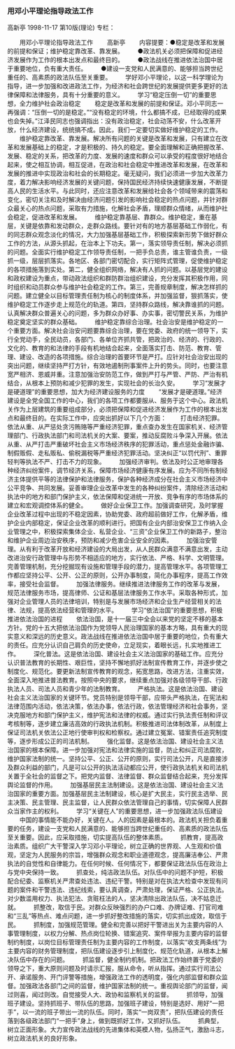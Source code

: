 ### 用邓小平理论指导政法工作
高新亭
1998-11-17
第10版(理论)
专栏：

　　用邓小平理论指导政法工作
　　高新亭
　　内容提要：●稳定是改革和发展的前提和保证；维护稳定靠改革、靠发展。
　　●政法机关必须把保障和促进经济发展作为工作的根本出发点和最终目的。
　　●政法战线在推进依法治国中居于重要地位，负有重大责任。
　　●建设一支党和人民满意的、能够担当跨世纪重任的、高素质的政法队伍至关重要。
　　学好邓小平理论，以这一科学理论为指导，进一步加强和改进政法工作，为经济和社会跨世纪的发展提供更多更好的法律保障和法律服务，具有十分重要的意义。
　　学习“稳定压倒一切”的重要思想，全力维护社会政治稳定
　　稳定是改革和发展的前提和保证。邓小平同志一再强调：“压倒一切的是稳定。”“没有稳定的环境，什么都搞不成，已经取得的成果也会失掉。”江泽民同志也强调指出：没有政治稳定，社会动荡不安，什么改革开放，什么经济建设，统统搞不成。因此，我们一定要切实做好维护稳定的工作。
　　维护稳定靠改革、靠发展。解决所有问题的关键是改革和发展，只有建立在改革和发展基础上的稳定，才是积极的、持久的稳定。要全面理解和正确把握改革、发展、稳定的关系，把改革的力度、发展的速度和群众可以承受的程度很好地结合起来，使之相互协调，相互促进，在政治和社会稳定中推进改革和发展，在改革和发展的推进中实现政治和社会的长期稳定。毫无疑问，我们必须进一步加大改革力度，着力解决影响经济发展的关键问题，保持国民经济持续快速健康发展，不断提高人民的生活水平。与此同时，还应注意改革和发展给社会各个领域带来的震荡和变化，密切关注和及时解决由经济问题引发的影响社会稳定的热点问题，并针对群众最关心的热点问题，采取有力措施，化解社会矛盾，理顺群众情绪，从而维护社会稳定，促进改革和发展。
　　维护稳定靠基层、靠群众。维护稳定，重在基层，关键是依靠和发动群众，走群众路线。要针对有的地方基层基础工作弱化，有的同志群众观念淡化的情况，大力加强基层基础工作，积极探索新形势下做好群众工作的方法，从源头抓起，在治本上下功夫。第一，落实领导责任制，解决必须抓的问题。全面实行维护稳定工作领导责任制，一把手负总责，谁主管谁负责，一级抓一级，层层抓落实。各地区、各部门密切配合，实行矩阵式管理，促使维护稳定的各项措施落到实处。第二，健全组织网络，解决有人抓的问题。以基层党的建设和政权建设为重点，带动政法组织和群防群治组织建设，充分发挥其积极作用，同时组织和动员群众参与维护社会稳定的工作。第三，完善规章制度，解决怎样抓的问题。建立健全以目标管理责任制为核心的制度体系，并加强监督，狠抓落实，使维护稳定工作逐步走上规范化的轨道。第四，坚持群众路线，解决靠谁抓的问题。认真解决群众普遍关心的问题，多为群众办好事、办实事，密切警民关系，为维护稳定奠定坚实的群众基础。
　　维护稳定靠综合治理。社会治安是维护稳定的一个重要方面。解决社会治安问题要靠综合治理，要在党委、政府的统一领导下，实行全党动手，全民动员，各部门、各单位齐抓共管，把政治的、经济的、行政的、文化的、教育的和法律的手段有机地结合起来，全面落实打击、防范、教育、管理、建设、改造的各项措施。综合治理的首要环节是严打。应针对社会治安出现的突出问题，继续坚持严打方针，有效地遏制刑事案件上升的势头。同时，也要注意宽严相济、恩威并重。注意加强治安防范工作，做到严打与严管、严防、严治有机结合，从根本上预防和减少犯罪的发生，实现社会的长治久安。
　　学习“发展才是硬道理”的重要思想，加大为经济建设服务的力度
　　“发展才是硬道理。”经济建设是全党全国工作的中心，我们的各项工作都要服从、服务于这个中心。政法机关作为上层建筑的重要组成部分，必须把保障和促进经济发展作为工作的根本出发点和最终目的。在实际工作中，应突出抓好以下几个方面：
　　打击经济犯罪。依法从重、从严惩处贪污贿赂等严重经济犯罪，重点查办发生在国家机关、经济管理部门、行政执法部门和司法机关的大案、要案，推动反腐败斗争深入开展。依法从重、从严打击严重破坏社会主义市场经济秩序的犯罪活动，重点惩处金融诈骗、制假贩假、走私贩私、偷税漏税等严重经济犯罪活动。坚决纠正“以罚代刑”、重罪轻判等执法不严、打击不力的现象。
　　加强经济审判。依法及时公正地审理各种经济纠纷案件，调节经济关系，保障市场经济健康有序发展。应为不同所有制经济主体提供平等的法律保护和法律服务，保护各种经济成分在社会主义市场经济中公平竞争、共同发展。妥善审理企业改革中发生的各种纠纷案件，清除经济活动和执法中的地方和部门保护主义，依法保障和促进统一开放、竞争有序的市场体系的建立和宏观调控体系的健全。
　　做好企业保卫工作。加强调查研究，及时掌握企业改革过程中出现的不稳定因素，协助党委、政府超前做好工作，化解矛盾，维护企业内部稳定，保证企业改革的顺利进行。把国有企业内部治安保卫工作纳入企业管理之中，积极探索集体企业、私营企业、“三资”企业保卫工作的新路子，整治和维护企业周边治安秩序，预防和减少危害企业安全的因素。
　　加强治安管理。从有利于改革开放和经济建设的大局出发，从人民群众满意不满意出发，主动改进治安行政管理中与形势不相适应的地方，实行依法、严格、科学、文明管理。完善管理机制，充分挖掘现有设施和管理手段的潜力，提高管理水平。各项管理工作都应坚持公平、公开、公正的原则，公开办事制度，简化办事程序，提高工作效率，接受社会监督。
　　加强法律服务。继续推进法律服务工作的改革与发展，规范法律服务市场，提高律师、公证和基层法律服务工作水平。采取各种形式，加强对企业管理人员的法律培训，特别是与发展市场经济和企业生产经营相关的法律、法规，提高依法经营和管理的水平。
　　学习“依法治国”的重要思想，积极推进依法治国的进程
　　依法治国，是十一届三中全会以来党的坚定不移的基本方针。党的十五大把依法治国作为党领导人民治理国家的基本方略，具有重大的现实意义和深远的历史意义。政法战线在推进依法治国中居于重要的地位，负有重大的责任。应充分认识自己肩负的历史使命，立足现实，着眼长远，扎实地推进工作。
　　深化普法。这是依法治国、建设社会主义法治国家的基础工作。应充分认识普法教育的长期性、艰巨性，坚持不懈地抓好法制宣传教育工作，并逐步使之制度化、规范化。要更新法制宣传教育的观念，拓宽思路，改进方法，注重实效，全面深入地推进普法教育。按照中央的要求，继续重点加强对各级领导干部、行政执法人员、司法人员和青少年的法制教育。
　　严格执法。这是依法治国、建设社会主义法治国家的关键环节。党员特别是领导干部，应带头严格执法，在宪法和法律范围内活动，依法决策，依法办事，依法行政，依法管理经济和社会事务，坚决克服地方和部门保护主义，维护宪法和法律的权威。通过实行执法责任制和评议考核制等，逐步建立廉洁高效的行政执法机制。积极推进司法体制改革，从制度上保证司法机关依法公正地行使审判权和检察权。通过建立冤案、错案责任追究制度等，逐步形成公正的司法机制。
　　强化监督。这是依法治国、建设社会主义法治国家的根本保障。进一步加强对宪法和法律实施的监督，防止和纠正司法腐败，维护国家法制的统一。坚持公平、公正、公开的原则，实行司法公开，凡是直接涉及群众利益的部门，凡是可以公开的执法活动都应公开，使行政执法机关和司法机关置于全社会的监督之下。把党内监督、法律监督、群众监督结合起来，充分发挥舆论监督的作用。
　　加强基层民主法制建设。这是依法治国、建设社会主义法治国家的重要方面。加强基层民主法制建设，核心是扩大民主，实行民主选举、民主决策、民主管理、民主监督，让人民群众依法管理自己的事情，切实保障人民群众当家作主的权利。
　　学习“关键在人”的重要思想，进一步加强政法队伍建设
　　中国的事情能不能办好，关键在人。人的因素是最根本的。政法机关担负着重要的任务，建设一支党和人民满意的、能够担当跨世纪重任的、高素质的政法队伍至关重要。因此，应采取措施，切实提高队伍的整体素质。
　　抓教育，提高政治素质。组织广大干警深入学习邓小平理论，树立正确的世界观、人生观和价值观，坚定为人民服务的宗旨，增强群众观念和职业道德观念，提高廉洁奉公、严肃执法的自觉性和自律能力。在任何时候、任何情况下，都要保证政法队伍在政治上与党中央保持一致。
　　抓查处，纯洁政法队伍。对队伍中的问题不护短，积极配合纪委、监察机关严肃查处违法、违纪干警。特别是对在执法大检查中发现有问题的案件和干警违法、违纪线索，要认真调查，严肃处理，保证严格、公正执法。对少数滥用权力、执法犯法、贪赃枉法的人，坚决清除出政法队伍，决不姑息迁就。
　　抓整改，取信于民。对群众反映强烈的办户口难、办牌证难、打官司难和“三乱”等热点、难点问题，进一步抓好整改措施的落实，切实抓出成效，取信于民。
　　抓制度，加强规范管理。健全和完善以把好干警进出关为主要内容的人事管理制度，以权力分解、热点岗位轮换、错案追究、案件举报为主要内容的监督制约制度，以岗位目标管理责任制为主要内容的工作制度，以落实“收支两条线”为主要内容的财务管理制度，把队伍建设逐步引上制度化、规范化轨道，从根本上解决队伍中存在的问题。
　　抓监督，健全制约机制。把政法工作始终置于党委的领导之下，重大原则问题及时请示汇报，服从命令，听从指挥。通过实行司法公开、承诺服务、开门评警等措施，增强政法工作的透明度，强化内部监督和群众监督。加强政法各部门之间的监督，维护国家法制的统一。重视舆论部门的监督，闻过则喜，闻过则改。自觉接受人大、政协和监察机关的监督。
　　抓领导，加强班子建设。坚持抓班子、带队伍的思路，加强班子建设，特别是选好、用好“一把手”，以一流的班子带出一流的队伍。同时，落实“一岗双责”，把队伍建设的责任落到各级政法部门“一把手”身上，做到既抓好工作，又抓好队伍。
　　抓典型，树立正面形象。大力宣传政法战线的先进集体和英模人物，弘扬正气，激励斗志，树立政法机关的良好形象。
